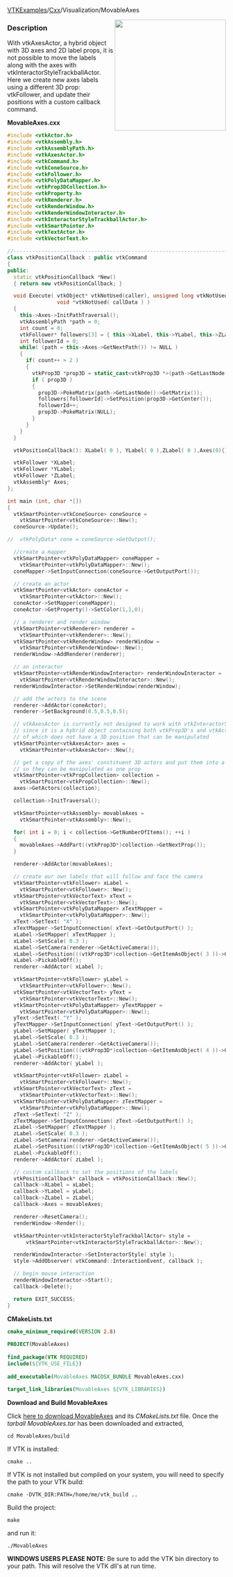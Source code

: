 [VTKExamples](Home)/[Cxx](Cxx)/Visualization/MovableAxes

<img align="right" src="https://github.com/lorensen/VTKExamples/raw/master/Testing/Baseline/Visualization/TestMovableAxes.png" width="256" />

### Description
With vtkAxesActor, a hybrid object with 3D axes and 2D label props, it is not possible to move the labels along with the axes with vtkInteractorStyleTrackballActor. Here we create new axes labels using a different 3D prop: vtkFollower, and update their positions with a custom callback command. 

**MovableAxes.cxx**
```c++
#include <vtkActor.h>
#include <vtkAssembly.h>
#include <vtkAssemblyPath.h>
#include <vtkAxesActor.h>
#include <vtkCommand.h>
#include <vtkConeSource.h>
#include <vtkFollower.h>
#include <vtkPolyDataMapper.h>
#include <vtkProp3DCollection.h>
#include <vtkProperty.h>
#include <vtkRenderer.h>
#include <vtkRenderWindow.h>
#include <vtkRenderWindowInteractor.h>
#include <vtkInteractorStyleTrackballActor.h>
#include <vtkSmartPointer.h>
#include <vtkTextActor.h>
#include <vtkVectorText.h>

//----------------------------------------------------------------------------
class vtkPositionCallback : public vtkCommand
{
public:
  static vtkPositionCallback *New()
  { return new vtkPositionCallback; }

  void Execute( vtkObject* vtkNotUsed(caller), unsigned long vtkNotUsed(event),
                void *vtkNotUsed( callData ) )
  {
    this->Axes->InitPathTraversal();
    vtkAssemblyPath *path = 0;
    int count = 0;
    vtkFollower* followers[3] = { this->XLabel, this->YLabel, this->ZLabel };
    int followerId = 0;
    while( (path = this->Axes->GetNextPath()) != NULL )
    {
      if( count++ > 2 )
      {
        vtkProp3D *prop3D = static_cast<vtkProp3D *>(path->GetLastNode()->GetViewProp());
        if ( prop3D )
        {
          prop3D->PokeMatrix(path->GetLastNode()->GetMatrix());
          followers[followerId]->SetPosition(prop3D->GetCenter());
          followerId++;
          prop3D->PokeMatrix(NULL);
        }
      }
    }
  }

  vtkPositionCallback(): XLabel( 0 ), YLabel( 0 ),ZLabel( 0 ),Axes(0){}

  vtkFollower *XLabel;
  vtkFollower *YLabel;
  vtkFollower *ZLabel;
  vtkAssembly* Axes;
};

int main (int, char *[])
{
  vtkSmartPointer<vtkConeSource> coneSource =
    vtkSmartPointer<vtkConeSource>::New();
  coneSource->Update();

//  vtkPolyData* cone = coneSource->GetOutput();

  //create a mapper
  vtkSmartPointer<vtkPolyDataMapper> coneMapper =
    vtkSmartPointer<vtkPolyDataMapper>::New();
  coneMapper->SetInputConnection(coneSource->GetOutputPort());

  // create an actor
  vtkSmartPointer<vtkActor> coneActor =
    vtkSmartPointer<vtkActor>::New();
  coneActor->SetMapper(coneMapper);
  coneActor->GetProperty()->SetColor(1,1,0);

  // a renderer and render window
  vtkSmartPointer<vtkRenderer> renderer =
    vtkSmartPointer<vtkRenderer>::New();
  vtkSmartPointer<vtkRenderWindow> renderWindow =
    vtkSmartPointer<vtkRenderWindow>::New();
  renderWindow->AddRenderer(renderer);

  // an interactor
  vtkSmartPointer<vtkRenderWindowInteractor> renderWindowInteractor =
    vtkSmartPointer<vtkRenderWindowInteractor>::New();
  renderWindowInteractor->SetRenderWindow(renderWindow);

  // add the actors to the scene
  renderer->AddActor(coneActor);
  renderer->SetBackground(0.5,0.5,0.5);

  // vtkAxesActor is currently not designed to work with vtkInteractorStyleTrackballActor
  // since it is a hybrid object containing both vtkProp3D's and vtkActor2D's, the latter
  // of which does not have a 3D position that can be manipulated
  vtkSmartPointer<vtkAxesActor> axes =
    vtkSmartPointer<vtkAxesActor>::New();

  // get a copy of the axes' constituent 3D actors and put them into a vtkAssembly
  // so they can be manipulated as one prop
  vtkSmartPointer<vtkPropCollection> collection =
    vtkSmartPointer<vtkPropCollection>::New();
  axes->GetActors(collection);

  collection->InitTraversal();

  vtkSmartPointer<vtkAssembly> movableAxes =
    vtkSmartPointer<vtkAssembly>::New();

  for( int i = 0; i < collection->GetNumberOfItems(); ++i )
  {
    movableAxes->AddPart((vtkProp3D*)collection->GetNextProp());
  }

  renderer->AddActor(movableAxes);

  // create our own labels that will follow and face the camera
  vtkSmartPointer<vtkFollower> xLabel =
    vtkSmartPointer<vtkFollower>::New();
  vtkSmartPointer<vtkVectorText> xText =
    vtkSmartPointer<vtkVectorText>::New();
  vtkSmartPointer<vtkPolyDataMapper> xTextMapper =
    vtkSmartPointer<vtkPolyDataMapper>::New();
  xText->SetText( "X" );
  xTextMapper->SetInputConnection( xText->GetOutputPort() );
  xLabel->SetMapper( xTextMapper );
  xLabel->SetScale( 0.3 );
  xLabel->SetCamera(renderer->GetActiveCamera());
  xLabel->SetPosition(((vtkProp3D*)collection->GetItemAsObject( 3 ))->GetCenter()); // XAxisTip
  xLabel->PickableOff();
  renderer->AddActor( xLabel );

  vtkSmartPointer<vtkFollower> yLabel =
    vtkSmartPointer<vtkFollower>::New();
  vtkSmartPointer<vtkVectorText> yText =
    vtkSmartPointer<vtkVectorText>::New();
  vtkSmartPointer<vtkPolyDataMapper> yTextMapper =
    vtkSmartPointer<vtkPolyDataMapper>::New();
  yText->SetText( "Y" );
  yTextMapper->SetInputConnection( yText->GetOutputPort() );
  yLabel->SetMapper( yTextMapper );
  yLabel->SetScale( 0.3 );
  yLabel->SetCamera(renderer->GetActiveCamera());
  yLabel->SetPosition(((vtkProp3D*)collection->GetItemAsObject( 4 ))->GetCenter()); // YAxisTip
  yLabel->PickableOff();
  renderer->AddActor( yLabel );

  vtkSmartPointer<vtkFollower> zLabel =
    vtkSmartPointer<vtkFollower>::New();
  vtkSmartPointer<vtkVectorText> zText =
    vtkSmartPointer<vtkVectorText>::New();
  vtkSmartPointer<vtkPolyDataMapper> zTextMapper =
    vtkSmartPointer<vtkPolyDataMapper>::New();
  zText->SetText( "Z" );
  zTextMapper->SetInputConnection( zText->GetOutputPort() );
  zLabel->SetMapper( zTextMapper );
  zLabel->SetScale( 0.3 );
  zLabel->SetCamera(renderer->GetActiveCamera());
  zLabel->SetPosition(((vtkProp3D*)collection->GetItemAsObject( 5 ))->GetCenter()); // ZAxisTip
  zLabel->PickableOff();
  renderer->AddActor( zLabel );

  // custom callback to set the positions of the labels
  vtkPositionCallback* callback = vtkPositionCallback::New();
  callback->XLabel = xLabel;
  callback->YLabel = yLabel;
  callback->ZLabel = zLabel;
  callback->Axes = movableAxes;

  renderer->ResetCamera();
  renderWindow->Render();

  vtkSmartPointer<vtkInteractorStyleTrackballActor> style =
      vtkSmartPointer<vtkInteractorStyleTrackballActor>::New();

  renderWindowInteractor->SetInteractorStyle( style );
  style->AddObserver( vtkCommand::InteractionEvent, callback );

  // begin mouse interaction
  renderWindowInteractor->Start();
  callback->Delete();

  return EXIT_SUCCESS;
}
```
**CMakeLists.txt**
```cmake
cmake_minimum_required(VERSION 2.8)
 
PROJECT(MovableAxes)
 
find_package(VTK REQUIRED)
include(${VTK_USE_FILE})
 
add_executable(MovableAxes MACOSX_BUNDLE MovableAxes.cxx)
 
target_link_libraries(MovableAxes ${VTK_LIBRARIES})
```

**Download and Build MovableAxes**

Click [here to download MovableAxes](https://github.com/lorensen/VTKWikiExamplesTarballs/raw/master/MovableAxes.tar) and its *CMakeLists.txt* file.
Once the *tarball MovableAxes.tar* has been downloaded and extracted,
```
cd MovableAxes/build 
```
If VTK is installed:
```
cmake ..
```
If VTK is not installed but compiled on your system, you will need to specify the path to your VTK build:
```
cmake -DVTK_DIR:PATH=/home/me/vtk_build ..
```
Build the project:
```
make
```
and run it:
```
./MovableAxes
```
**WINDOWS USERS PLEASE NOTE:** Be sure to add the VTK bin directory to your path. This will resolve the VTK dll's at run time.

